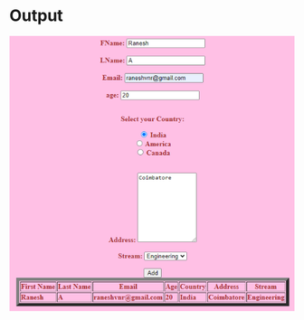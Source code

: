 # Output
![Output image](https://github.com/IBM-EPBL/IBM-Project-11915-1659357357/blob/main/Assignments/(Team%20Member%204)%20-%2019I339%20-%20RaneshA/Assignment1/1.RegistrationForm/output.png)
